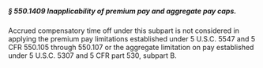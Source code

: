 ##### § 550.1409 Inapplicability of premium pay and aggregate pay caps. #####

Accrued compensatory time off under this subpart is not considered in applying the premium pay limitations established under 5 U.S.C. 5547 and 5 CFR 550.105 through 550.107 or the aggregate limitation on pay established under 5 U.S.C. 5307 and 5 CFR part 530, subpart B.